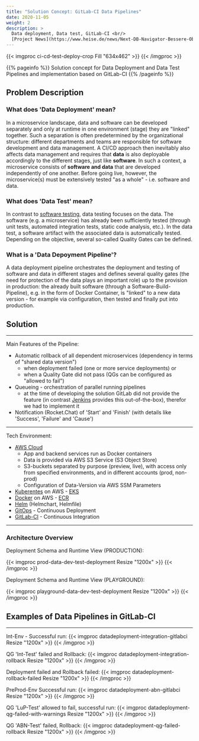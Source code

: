 ```yaml
---
title: "Solution Concept: GitLab-CI Data Pipelines"
date: 2020-11-05
weight: 2
description: >
  Data deployment, Data test, GitLab-CI <br/>
  [Project News](https://www.heise.de/news/Next-DB-Navigator-Bessere-Oberflaeche-und-kuriose-Fehler-7310732.html)
---
```


{{< imgproc ci-cd-test-deploy-crop Fill "634x462" >}}
{{< /imgproc >}}

{{% pageinfo %}}
Solution concept for Data Deployment and Data Test Pipelines and implementation based on GitLab-CI
{{% /pageinfo %}}

## Problem Description

### What does 'Data Deployment' mean?

In a microservice landscape, data and software can be developed separately and only at runtime in one environment (stage) they are "linked" together. Such a separation is often predetermined by the organizational structure: different departments and teams are responsible for software development and data management. A CI/CD approach then inevitably also affects data management and requires that **data** is also deployable accordingly to the different stages, just like **software**. In such a context, a microservice consists of **software and data** that are developed independently of one another. Before going live, however, the microservice(s) must be extensively tested "as a whole" - i.e. software and data.

### What does 'Data Test' mean?

In contrast to [software testing](https://www.ibm.com/topics/software-testing), data testing focuses on the data. The software (e.g. a microservice) has already been sufficiently tested (through unit tests, automated integration tests, static code analysis, etc.). In the data test, a software artifact with the associated data is automatically tested. Depending on the objective, several so-called Quality Gates can be defined.

### What is a 'Data Depoyment Pipeline'?

A data deployment pipeline orchestrates the deployment and testing of software and data in different stages and defines several quality gates (the need for protection of the data plays an important role) up to the provision in production: the already built software (through a Software-Build-Pipeline), e.g. in the form of Docker Container, is "linked" to a new data version - for example via configuration, then tested and finally put into production.

## Solution

---

Main Features of the Pipeline:

- Automatic rollback of all dependent microservices (dependency in terms of "shared data version")
  - when deployment failed (one or more service deployments) or
  - when a Quality Gate did not pass (QGs can be configured as "allowed to fail")
- Queueing - orchestration of parallel running pipelines
  - at the time of developing the solution GitLab did not provide the feature (in contrast [Jenkins](https://www.jenkins.io/) provides this out-of-the-box), therefor we had to implement it
- Notification (Rocket.Chat) of 'Start' and 'Finish' (with details like 'Success', 'Failure' and 'Cause')

---

Tech Environment:

- [AWS Cloud](https://aws.amazon.com/)
  - App and backend services run as Docker containers
  - Data is provided via AWS S3 Service (S3 Object Store)
  - S3-buckets separated by purpose (preview, live), with access only from specified environments, and in different accounts (prod, non-prod)
  - Configuration of Data-Version via AWS SSM Parameters
- [Kuberentes](https://kubernetes.io/) on AWS - [EKS](https://aws.amazon.com/eks/)
- [Docker](https://www.docker.com/resources/what-container) on AWS - [ECR](https://aws.amazon.com/ecr/)
- [Helm](https://helm.sh/docs/topics/architecture/) (Helmchart, Helmfile)
- [GitOps](https://www.gitops.tech/) - Continuous Deployment
- [GitLab-CI](https://about.gitlab.com/stages-devops-lifecycle/continuous-integration/) - Continuous Integration

---

### Architecture Overview
Deployment Schema and Runtime View (PRODUCTION):

{{< imgproc prod-data-dev-test-deployment Resize "1200x" >}}
{{< /imgproc >}}

Deployment Schema and Runtime View (PLAYGROUND):

{{< imgproc playground-data-dev-test-deployment Resize "1200x" >}}
{{< /imgproc >}}

## Examples of Data Pipelines in GitLab-CI

---

Int-Env - Successful run:
{{< imgproc datadeployment-integration-gitlabci Resize "1200x" >}}
{{< /imgproc >}}

QG 'Int-Test' failed and Rollback:
{{< imgproc datadeployment-integration-rollback Resize "1200x" >}}
{{< /imgproc >}}

Deployment failed and Rollback failed:
{{< imgproc datadeployment-rollback-failed Resize "1200x" >}}
{{< /imgproc >}}

PreProd-Env Successful run:
{{< imgproc datadeployment-abn-gitlabci Resize "1200x" >}}
{{< /imgproc >}}

QG 'LuP-Test' allowed to fail, successful run:
{{< imgproc datadeployment-qg-failed-with-warnings Resize "1200x" >}}
{{< /imgproc >}}

QG 'ABN-Test' failed, Rollback:
{{< imgproc datadeployment-qg-failed-rollback Resize "1200x" >}}
{{< /imgproc >}}
